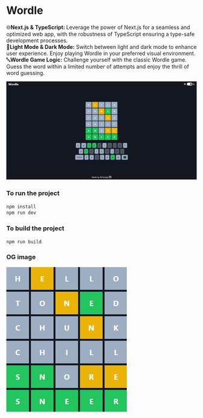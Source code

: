 # Wordle

 🌐<b>Next.js & TypeScript: </b> Leverage the power of Next.js for a seamless and optimized web app, with the robustness of TypeScript ensuring a type-safe development processes.<br>
 🌈<b>Light Mode & Dark Mode:</b> Switch between light and dark mode to enhance user experience. Enjoy playing Wordle in your preferred visual environment.<br>
 🔤<b>Wordle Game Logic:</b> Challenge yourself with the classic Wordle game. Guess the word within a limited number of attempts and enjoy the thrill of word guessing.

![Wordle](/public/wordle.png)

### To run the project

```bash
npm install
npm run dev
```

### To build the project

```bash
npm run build
```

### OG image

![wordle](/public/wordle-og.png)
